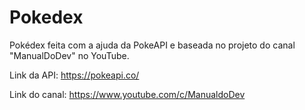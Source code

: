 # Pokedex
Pokédex feita com a ajuda da PokeAPI e baseada no projeto do canal "ManualDoDev" no YouTube. 

Link da API: https://pokeapi.co/

Link do canal: https://www.youtube.com/c/ManualdoDev
